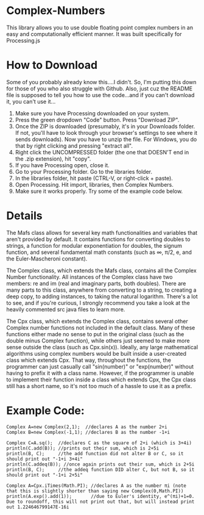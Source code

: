 # Complex-Numbers
This library allows you to use double floating point complex numbers in an easy and computationally efficient manner.
It was built specifically for Processing.js

# How to Download
Some of you probably already know this....I didn't.  So, I'm putting this down for those of you who also struggle with Github.  Also, just cuz the README file is supposed to tell you how to use the code...and if you can't download it, you can't use it...

1. Make sure you have Processing downloaded on your system.
2. Press the green dropdown "Code" button.  Press "Download ZIP".
3. Once the ZIP is downloaded (presumably, it's in your Downloads folder.  If not, you'll have to look through your browser's settings to see where it sends downloads).  Now you have to unzip the file.  For Windows, you do that by right clicking and pressing "extract all".
4. Right click the UNCOMPRESSED folder (the one that DOESN'T end in the .zip extension), hit "copy".
5. If you have Processing open, close it.
6. Go to your Processing folder.  Go to the libraries folder.
7. In the libraries folder, hit paste (CTRL-V, or right-click + paste).
8. Open Processing.  Hit import, libraries, then Complex Numbers.
9. Make sure it works properly.  Try some of the example code below.

# Details

The Mafs class allows for several key math functionalities and variables that aren't provided by default.  It contains functions for converting doubles to strings, a function
for modular exponentiation for doubles, the signum function, and several fundamental math constants (such as ∞, π/2, e, and the Euler-Mascheroni constant).

The Complex class, which extends the Mafs class, contains all the Complex Number functionality.  All instances of the Complex class have two members: re and im (real and imaginary
parts, both doubles).  There are many parts to this class, anywhere from converting to a string, to creating a deep copy, to adding instances, to taking the natural logarithm.
There's a lot to see, and if you're curious, I strongly recommend you take a look at the heavily commented src java files to learn more.

The Cpx class, which extends the Complex class, contains several other Complex number functions not included in the default class.  Many of these functions either made no sense to
put in the original class (such as the double minus Complex function), while others just seemed to make more sense outside the class (such as Cpx.sin(x)).  Ideally, any large
mathematical algorithms using complex numbers would be built inside a user-created class which extends Cpx.  That way, throughout the functions, the programmer can just casually
call "sin(number)" or "exp(number)" without having to prefix it with a class name.  However, if the programmer is unable to implement their function inside a class which extends
Cpx, the Cpx class still has a short name, so it's not too much of a hassle to use it as a prefix.


# Example Code:

```
Complex A=new Complex(2,1);  //declares A as the number 2+i
Complex B=new Complex(-1,1); //declares B as the number -1+i

Complex C=A.sq();  //declares C as the square of 2+i (which is 3+4i)
println(C.add(B)); //prints out their sum, which is 2+5i
println(B, C);     //the add function did not alter B or C, so it should print out "-1+i 3+4i"
println(C.addeq(B)); //once again prints out their sum, which is 2+5i
println(B, C);     //the addeq function DID alter C, but not B, so it should print out "-1+i 2+5i"
```

```
Complex A=Cpx.iTimes(Math.PI); //declares A as the number πi (note that this is slightly shorter than saying new Complex(0,Math.PI))
println(A.exp().add(1));       //due to Euler's identity, e^(πi)+1=0.  Due to roundoff, this will not print out that, but will instead print out 1.224646799147E-16i
```
